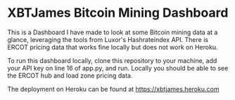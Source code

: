 # XBTJames Bitcoin Mining Dashboard

This is a Dashboard I have made to look at some Bitcoin mining data at a glance, leveraging the tools from Luxor's Hashrateindex API. There is ERCOT pricing data that works fine locally but does not work on Heroku.

To run this dashboard locally, clone this repository to your machine, add your API key on line 16 of app.py, and run. Locally you should be able to see the ERCOT hub and load zone pricing data.

The deployment on Heroku can be found at https://xbtjames.heroku.com